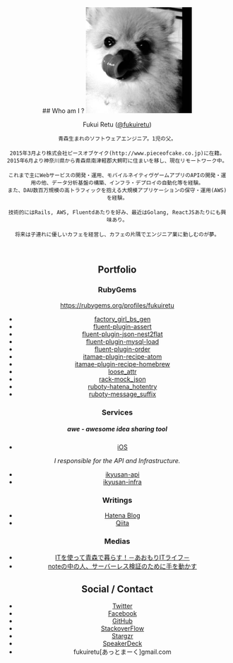 <div style="text-align: center;">
## Who am I ?

<img src="img/prof.jpg" width="240">

Fukui Retu ([@fukuiretu](https://twitter.com/fukuiretu))

```
青森生まれのソフトウェアエンジニア。1児の父。

2015年3月より株式会社ピースオブケイク(http://www.pieceofcake.co.jp)に在籍。
2015年6月より神奈川県から青森県南津軽郡大鰐町に住まいを移し、現在リモートワーク中。

これまで主にWebサービスの開発・運用、モバイルネイティヴゲームアプリのAPIの開発・運用の他、データ分析基盤の構築、インフラ・デプロイの自動化等を経験。
また、DAU数百万規模の高トラフィックを抱える大規模アプリケーションの保守・運用(AWS)を経験。

技術的にはRails, AWS, Fluentdあたりを好み、最近はGolang, ReactJSあたりにも興味あり。

将来は子連れに優しいカフェを経営し、カフェの片隅でエンジニア業に勤しむのが夢。
```
<br/>



## Portfolio

### RubyGems

https://rubygems.org/profiles/fukuiretu

- [factory_girl_bs_gen](https://rubygems.org/gems/factory_girl_bs_gen)
- [fluent-plugin-assert](https://rubygems.org/gems/fluent-plugin-assert)
- [fluent-plugin-json-nest2flat](https://rubygems.org/gems/fluent-plugin-json-nest2flat)
- [fluent-plugin-mysql-load](https://rubygems.org/gems/fluent-plugin-mysql-load)
- [fluent-plugin-order](https://rubygems.org/gems/fluent-plugin-order)
- [itamae-plugin-recipe-atom](https://rubygems.org/gems/itamae-plugin-recipe-atom)
- [itamae-plugin-recipe-homebrew](https://rubygems.org/gems/itamae-plugin-recipe-homebrew)
- [loose_attr](https://rubygems.org/gems/loose_attr)
- [rack-mock_json](https://rubygems.org/gems/rack-mock_json)
- [ruboty-hatena_hotentry](https://rubygems.org/gems/ruboty-hatena_hotentry)
- [ruboty-message_suffix](https://rubygems.org/gems/ruboty-message_suffix)

### Services

##### awe - awesome idea sharing tool
- [iOS](https://itunes.apple.com/jp/app/awe-awesome-idea-sharing-tool/id992281167?mt=8)

*I responsible for the API and Infrastructure.*

- [ikyusan-api](https://github.com/sekainohajimari/ikyusan-api)
- [ikyusan-infra](https://github.com/sekainohajimari/ikyusan-infra)

### Writings
- [Hatena Blog](http://f-retu.hatenablog.com/)
- [Qiita](http://qiita.com/fukuiretu)

### Medias
- [ITを使って青森で暮らす！－あおもりITライフ－](http://www.pref.aomori.lg.jp/sangyo/shoko/aomori_IT_life.html)
- [noteの中の人、サーバーレス検証のために手を動かす](http://ascii.jp/elem/000/001/210/1210052/)


## Social / Contact
- [Twitter](https://twitter.com/fukuiretu)
- [Facebook](https://www.facebook.com/takeshi.fukui.39)
- [GitHub](https://github.com/fukuiretu)
- [StackoverFlow](http://ja.stackoverflow.com/users/13874/retu-fukui)
- [Stargzr](https://stargzr.net/users/fukuiretu)
- [SpeakerDeck](https://speakerdeck.com/fukuiretu)
- fukuiretu[あっとまーく]gmail.com

